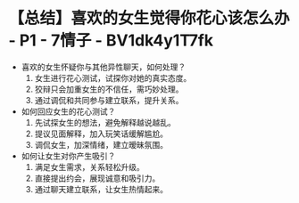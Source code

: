 # 【总结】喜欢的女生觉得你花心该怎么办 - P1 - 7情子 - BV1dk4y1T7fk

-   喜欢的女生怀疑你与其他异性聊天，如何处理？
    1.  女生进行花心测试，试探你对她的真实态度。
    2.  狡辩只会加重女生的不信任，需巧妙处理。
    3.  通过调侃和共同参与建立联系，提升关系。
-   如何回应女生的花心测试？
    1.  先试探女生的想法，避免解释越说越乱。
    2.  提议见面解释，加入玩笑话缓解尴尬。
    3.  调侃女生，加深情绪，建立暧昧氛围。
-   如何让女生对你产生吸引？
    1.  满足女生需求，关系轻松升级。
    2.  直接提出约会，展现诚意和吸引力。
    3.  通过聊天建立联系，让女生热情起来。